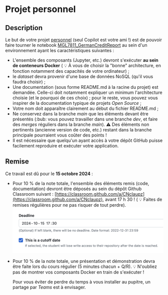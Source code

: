 # Projet personnel

## Description

Le but de votre projet [personnel](https://r18.uqam.ca/reglement-18.html) (seul Copilot est votre ami !) est de pouvoir faire tourner le notebook [MGL7811_GermanCreditReport](https://www.kaggle.com/code/diegoeliascosta/mgl7811-germancreditreport) au sein d'un environnement ayant les caractéristiques suivantes :
- L'ensemble des composants (Jupyter, etc.) devront s'exécuter **au sein de conteneurs Docker** ( :bulb: À vous de choisir la "bonne" architecture, en fonction notamment des capacités de votre ordinateur) ;
- le _dataset_ devra provenir d'une base de données NoSQL (qu'il vous faudra choisir) ;
- Une documentation (sous forme README.md à la racine du projet) est demandée. Celle-ci doit notamment expliquer un minimum l'architecture choisie (et le pourquoi de ces choix) ; pour le reste, vous pouvez vous inspirer de la documentation typique de projets _Open Source_ ;
- Votre nom doit apparaître clairement au début du fichier README.md ;
- Ne conservez dans la branche _main_ que les éléments devant être présentés (:bub: vous pouvez travailler dans une branche _dev_, et faire des _merges_ réguliers dans la branche _main_). :warning: Des éléments non pertinents (ancienne version de code, etc.) restant dans la branche principale pourraient vous coûter des points !
- Il est nécessaire que quelqu'un ayant accès à votre dépôt GitHub puisse facilement reproduire et exécuter votre application.

## Remise

Ce travail est dû pour le **15 octobre 2024** :

- Pour 10 % de la note totale, l'ensemble des éléments remis (code, documentation) devront être déposés au sein du dépôt Github Classroom suivant : [https://classroom.github.com/a/CNclaupz](https://classroom.github.com/a/CNclaupz), avant 17 h 30 ! ( :bulb: Faites de remises régulières pour ne pas risquer de tout perdre). 
![alt text](../images/dealine_pp.png)

- Pour 10 % de la note totale, une présentation et démonstration devra être faite lors du cours régulier (5 minutes chacun + Q/R). :bulb: N'oubliez pas de montrer vos composants Docker en train de s'exécuter !

    Pour vous éviter de perdre du temps à vous installer au pupitre, un partage par _Teams_ est à envisager.
